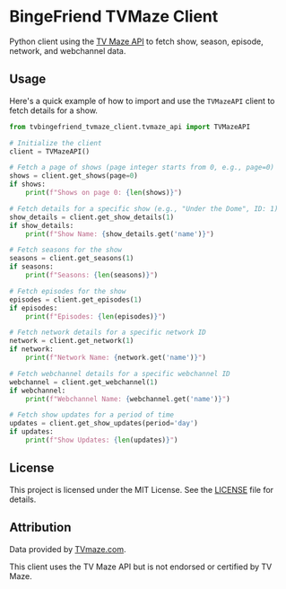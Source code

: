 # BingeFriend TVMaze Client

Python client using the [TV Maze API](https://www.tvmaze.com/api) to fetch show, season, episode, network, and webchannel data.

## Usage

Here's a quick example of how to import and use the `TVMazeAPI` client to fetch details for a show.

```python
from tvbingefriend_tvmaze_client.tvmaze_api import TVMazeAPI

# Initialize the client
client = TVMazeAPI()

# Fetch a page of shows (page integer starts from 0, e.g., page=0)
shows = client.get_shows(page=0)
if shows:
    print(f"Shows on page 0: {len(shows)}")

# Fetch details for a specific show (e.g., "Under the Dome", ID: 1)
show_details = client.get_show_details(1)
if show_details:
    print(f"Show Name: {show_details.get('name')}")

# Fetch seasons for the show
seasons = client.get_seasons(1)
if seasons:
    print(f"Seasons: {len(seasons)}")

# Fetch episodes for the show
episodes = client.get_episodes(1)
if episodes:
    print(f"Episodes: {len(episodes)}")

# Fetch network details for a specific network ID
network = client.get_network(1)
if network:
    print(f"Network Name: {network.get('name')}")

# Fetch webchannel details for a specific webchannel ID
webchannel = client.get_webchannel(1)
if webchannel:
    print(f"Webchannel Name: {webchannel.get('name')}")

# Fetch show updates for a period of time
updates = client.get_show_updates(period='day')
if updates:
    print(f"Show Updates: {len(updates)}")
```

## License

This project is licensed under the MIT License. See the [LICENSE](LICENSE) file for details.

## Attribution

Data provided by [TVmaze.com](https://www.tvmaze.com/).

This client uses the TV Maze API but is not endorsed or certified by TV Maze.